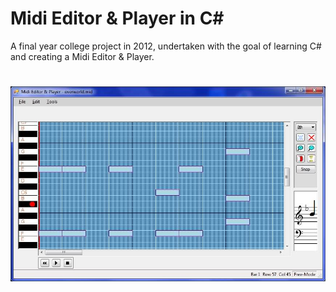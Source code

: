 # Midi Editor & Player in C#

A final year college project in 2012, undertaken with the goal of learning C# and creating a Midi Editor & Player. 

# 

![./media/midi.jpg](./media/midi.jpg)